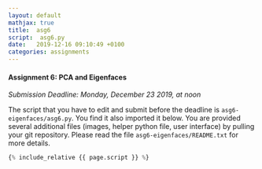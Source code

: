```yaml
---
layout: default
mathjax: true
title:  asg6
script:  asg6.py  
date:   2019-12-16 09:10:49 +0100
categories: assignments
---
```


#### Assignment 6: PCA and Eigenfaces 

*Submission Deadline: Monday, December 23 2019, at noon*


The script that you have to edit and submit before the deadline is
`asg6-eigenfaces/asg6.py`. You find it also imported it below. 
You are provided several additional files (images, helper python file, user
interface) by pulling your git repository. Please read the file
`asg6-eigenfaces/README.txt` for more details.

```python
{% include_relative {{ page.script }} %}
```


